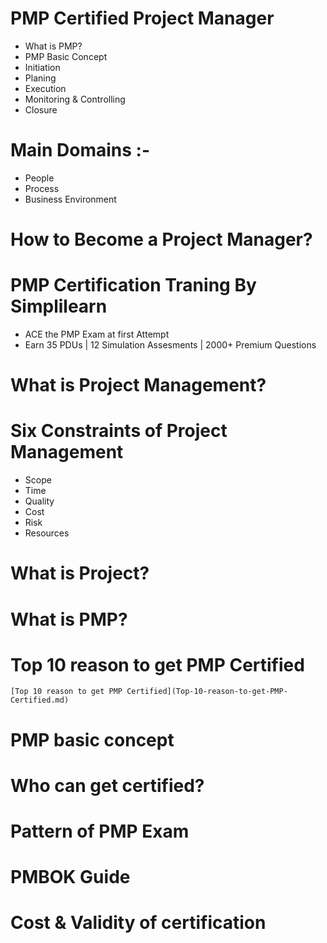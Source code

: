 # PMP Certified Project Manager

* What is PMP?
* PMP Basic Concept
* Initiation
* Planing
* Execution
* Monitoring & Controlling 
* Closure

# Main Domains :-
* People
* Process
* Business Environment

# How to Become a Project Manager?

# PMP Certification Traning By Simplilearn
* ACE the PMP Exam at first Attempt
* Earn 35 PDUs | 12 Simulation Assesments | 2000+ Premium Questions


# What is Project Management?
# Six Constraints of Project Management
* Scope 
* Time
* Quality
* Cost 
* Risk
* Resources

# What is Project?
# What is PMP?
# Top 10 reason to get PMP Certified
    [Top 10 reason to get PMP Certified](Top-10-reason-to-get-PMP-Certified.md)
# PMP basic concept
# Who can get certified?
# Pattern of PMP Exam
# PMBOK Guide
# Cost & Validity of certification